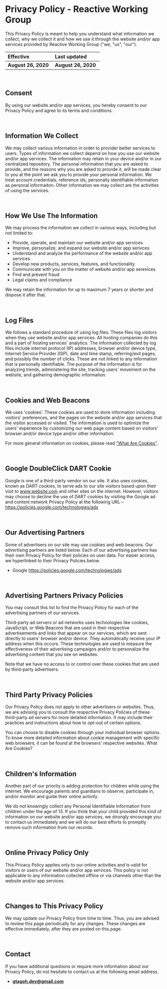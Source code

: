 # Privacy Policy - Reactive Working Group

This Privacy Policy is meant to help you understand what information we collect, why we collect it and how we use it through the website and/or app services provided by Reactive Working Group ("we, "us", "our").

| Effective | Last updated |
|:----- | :----- |
| **August 26, 2020**&nbsp; | **August 26, 2020**&nbsp; |

&nbsp;  
## Consent  
By using our website and/or app services, you hereby consent to our Privacy Policy and agree to its terms and conditions.

&nbsp;  
## Information We Collect
We may collect various information in order to provider better services to users. Types of information we collect depend on how you use our website and/or app services. The information may retain in your device and/or in our centralized repository. The personal information that you are asked to provide, and the reasons why you are asked to provide it, will be made clear to you at the point we ask you to provide your personal information. We treat account credentials, reference ids, personally identifiable information as personal informaiton. Other information we may collect are the activities of using the services.

&nbsp;  
## How We Use The Information
We may process the information we collect in various ways, including but not limited to:  
- Provide, operate, and maintain our website and/or app services
- Improve, personalize, and expand our website and/or app serivces
- Understand and analyze the performance of the website and/or app services
- Develop new products, services, features, and functionality
- Communicate with you on the matter of website and/or app serevices
- Find and prevent fraud
- Legal claims and compliance

We may retain the information for up to maximum 7 years or shorter and dispose it after that. 

&nbsp;  
## Log Files
We follows a standard procedure of using log files. These files log visitors when they use website and/or app services. All hosting companies do this and a part of hosting services' analytics. The information collected by log files include internet protocol (IP) addresses, browser and/or device type, Internet Service Provider (ISP), date and time stamp, referring/exit pages, and possibly the number of clicks. These are not linked to any information that is personally identifiable. The purpose of the information is for analyzing trends, administering the site, tracking users' movement on the website, and gathering demographic information.

&nbsp;  
## Cookies and Web Beacons
We uses 'cookies'. These cookies are used to store information including visitors' preferences, and the pages on the website and/or app services that the visitor accessed or visited. The information is used to optimize the users' experience by customizing our web page content based on visitors' browser and/or device type and/or other information.

For more general information on cookies, please read <a href="https://www.cookieconsent.com/what-are-cookies/">"What Are Cookies"</a>.

&nbsp;  
## Google DoubleClick DART Cookie
Google is one of a third-party vendor on our site. It also uses cookies, known as DART cookies, to serve ads to our site visitors based upon their visit to www.website.com and other sites on the internet. However, visitors may choose to decline the use of DART cookies by visiting the Google ad and content network Privacy Policy at the following URL – <a href="https://policies.google.com/technologies/ads">https://policies.google.com/technologies/ads</a>

&nbsp;  
## Our Advertising Partners
Some of advertisers on our site may use cookies and web beacons. Our advertising partners are listed below. Each of our advertising partners has their own Privacy Policy for their policies on user data. For easier access, we hyperlinked to their Privacy Policies below.

- Google  <a href="https://policies.google.com/technologies/ads">https://policies.google.com/technologies/ads</a>
   
&nbsp;  
## Advertising Partners Privacy Policies
You may consult this list to find the Privacy Policy for each of the advertising partners of our services.

Third-party ad servers or ad networks uses technologies like cookies, JavaScript, or Web Beacons that are used in their respective advertisements and links that appear on our services, which are sent directly to users' browser and/or device. They automatically receive your IP address when this occurs. These technologies are used to measure the effectiveness of their advertising campaigns and/or to personalize the advertising content that you see on websites.

Note that we have no access to or control over these cookies that are used by third-party advertisers.

&nbsp;  
## Third Party Privacy Policies
Our Privacy Policy does not apply to other advertisers or websites. Thus, we are advising you to consult the respective Privacy Policies of these third-party ad servers for more detailed information. It may include their practices and instructions about how to opt-out of certain options.

You can choose to disable cookies through your individual browser options. To know more detailed information about cookie management with specific web browsers, it can be found at the browsers' respective websites. What Are Cookies?

&nbsp;  
## Children's Information
Another part of our priority is adding protection for children while using the internet. We encourage parents and guardians to observe, participate in, and/or monitor and guide their online activity.

We do not knowingly collect any Personal Identifiable Information from children under the age of 13. If you think that your child provided this kind of information on our website and/or app services, we strongly encourage you to contact us immediately and we will do our best efforts to promptly remove such information from our records.

&nbsp;  
## Online Privacy Policy Only
This Privacy Policy applies only to our online activities and is valid for visitors or users of our website and/or app services. This policy is not applicable to any information collected offline or via channels other than the website and/or app services.

&nbsp;  
## Changes to This Privacy Policy
We may update our Privacy Policy from time to time. Thus, you are advised to review this page periodically for any changes. These changes are effective immediately, after they are posted on this page.

&nbsp;  
## Contact
If you have additional questions or require more information about our Privacy Policy, do not hesitate to contact us at the following email address.  
- **gtagoh.dev@gmail.com**

